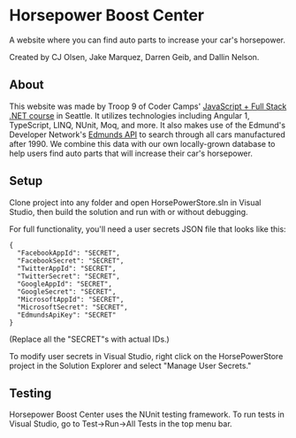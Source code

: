 # Horsepower Boost Center
A website where you can find auto parts to increase your car's horsepower.

Created by CJ Olsen, Jake Marquez, Darren Geib, and Dallin Nelson.

## About
This website was made by Troop 9 of Coder Camps' [JavaScript + Full Stack .NET course](https://www.codercamps.com/net/)  in Seattle. It utilizes technologies including Angular 1, TypeScript, LINQ, NUnit, Moq, and more. It also makes use of the Edmund's Developer Network's [Edmunds API](http://developer.edmunds.com/) to search through all cars manufactured after 1990. We combine this data with our own locally-grown database to help users find auto parts that will increase their car's horsepower.   

## Setup
Clone project into any folder and open HorsePowerStore.sln in Visual Studio, then build the solution and run with or without debugging.

For full functionality, you'll need a user secrets JSON file that looks like this:
```
{
  "FacebookAppId": "SECRET",
  "FacebookSecret": "SECRET",
  "TwitterAppId": "SECRET",
  "TwitterSecret": "SECRET",
  "GoogleAppId": "SECRET",
  "GoogleSecret": "SECRET",
  "MicrosoftAppId": "SECRET",
  "MicrosoftSecret": "SECRET",
  "EdmundsApiKey": "SECRET"
}
```
(Replace all the "SECRET"s with actual IDs.) 

To modify user secrets in Visual Studio, right click on the HorsePowerStore project in the Solution Explorer and select "Manage User Secrets." 

## Testing
Horsepower Boost Center uses the NUnit testing framework. To run tests in Visual Studio, go to Test->Run->All Tests in the top menu bar.
